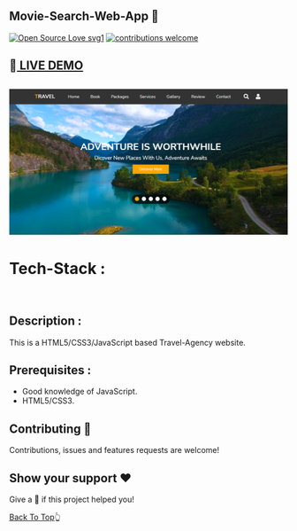## Movie-Search-Web-App 🔎

[![Open Source Love svg1](https://badges.frapsoft.com/os/v1/open-source.svg?v=103)]()
[![contributions welcome](https://img.shields.io/badge/contributions-welcome-brightgreen.svg?style=flat)]()

## 🔴<a id="demo" href="https://sandeeprawat28.github.io/Travel-Agency/" target=""> LIVE DEMO </a>

## <img src="https://github.com/sandeeprawat28/Travel-Agency/blob/master/demo.png" target="_blank">

# Tech-Stack :
<img alt="" src="https://img.shields.io/badge/HTML5-E34F26?style=for-the-badge&logo=html5&logoColor=white"/> <img alt="" src="https://img.shields.io/badge/CSS3-1572B6?style=for-the-badge&logo=css3&logoColor=white"/> <img alt="" src="https://img.shields.io/badge/JavaScript-F7DF1E?style=for-the-badge&logo=javascript&logoColor=black"/>

## Description :
This is a HTML5/CSS3/JavaScript based Travel-Agency website.
 
## Prerequisites :
- Good knowledge of JavaScript.
- HTML5/CSS3.

## Contributing 💚
Contributions, issues and features requests are welcome!

## Show your support ❤️
Give a 🌟 if this project helped you!

[Back To Top](#demo)👆
